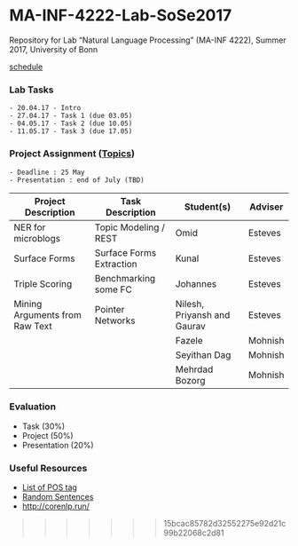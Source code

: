 # MA-INF-4222-Lab-SoSe2017
Repository for Lab “Natural Language Processing” (MA-INF 4222), Summer 2017, University of Bonn

[schedule](
https://docs.google.com/spreadsheets/d/1I7JZeBqcyfxtCRRmTb3kQ3Hc1rSQb1hgXW3ltXuqhd8/edit#gid=1853826089)

### Lab Tasks
	- 20.04.17 - Intro
	- 27.04.17 - Task 1 (due 03.05)
	- 04.05.17 - Task 2 (due 10.05)
	- 11.05.17 - Task 3 (due 17.05)

### Project Assignment ([Topics](https://docs.google.com/spreadsheets/d/1I7JZeBqcyfxtCRRmTb3kQ3Hc1rSQb1hgXW3ltXuqhd8/edit?usp=sharing))
	- Deadline : 25 May
	- Presentation : end of July (TBD)

| Project Description | Task Description  | Student(s) | Adviser  |
|---------------------|-------------------|---------|----------|
| NER for microblogs  | Topic Modeling / REST | Omid    | Esteves  | 
| Surface Forms       | Surface Forms Extraction | Kunal   | Esteves  |
| Triple Scoring      | Benchmarking some FC| Johannes | Esteves |
| Mining Arguments from Raw Text | Pointer Networks  | Nilesh, Priyansh and Gaurav        |  Esteves  |
|   | | Fazele    | Mohnish  | 
|   |  |  Seyithan Dag   | Mohnish  | 
|   |  |   Mehrdad Bozorg  | Mohnish  | 
### Evaluation
  - Task (30%) 
  - Project (50%) 
  - Presentation (20%)

### Useful Resources
- [List of POS tag](https://www.ling.upenn.edu/courses/Fall_2003/ling001/penn_treebank_pos.html)
- [Random Sentences](https://cockatooscreeching.wordpress.com/2014/05/29/a-list-of-completely-random-sentences/) 
- http://corenlp.run/

>>>>>>> 15bcac85782d32552275e92d21c99b22068c2d81
